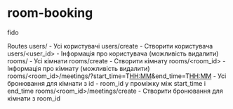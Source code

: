 # room-booking
fido

Routes
users/ - Усі користувачі
users/create - Створити користувача
users/<user_id> - Інформація про користувача (можливість видалити)
rooms/ - Усі кімнати
rooms/create - Створити кімнату
rooms/<room_id> - Інформація про кімнату (можливість видалити)
rooms/<room_id>/meetings/?start_time=<YYYY-DD-MM>T<HH:MM>&end_time=<YYYY-DD-MM>T<HH:MM> - Усі бронювання для кімнати з id - room_id у проміжку між start_time i end_time
rooms/<room_id>/meetings/create - Створити бронювання для кімнати з room_id
